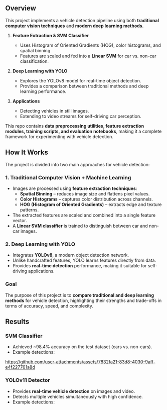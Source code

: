 ## Overview  

This project implements a vehicle detection pipeline using both **traditional computer vision techniques** and **modern deep learning methods**.  

1. **Feature Extraction & SVM Classifier**  
   - Uses Histogram of Oriented Gradients (HOG), color histograms, and spatial binning.  
   - Features are scaled and fed into a **Linear SVM** for car vs. non-car classification.  

2. **Deep Learning with YOLO**  
   - Explores the YOLOv8 model for real-time object detection.  
   - Provides a comparison between traditional methods and deep learning performance.  

3. **Applications**  
   - Detecting vehicles in still images.  
   - Extending to video streams for self-driving car perception.  

This repo contains **data preprocessing utilities, feature extraction modules, training scripts, and evaluation notebooks**, making it a complete framework for experimenting with vehicle detection.  
## How It Works  

The project is divided into two main approaches for vehicle detection:  

### 1. Traditional Computer Vision + Machine Learning  
- Images are processed using **feature extraction techniques**:  
  - **Spatial Binning** – reduces image size and flattens pixel values.  
  - **Color Histograms** – captures color distribution across channels.  
  - **HOG (Histogram of Oriented Gradients)** – extracts edge and texture patterns.  
- The extracted features are scaled and combined into a single feature vector.  
- A **Linear SVM classifier** is trained to distinguish between car and non-car images.  

### 2. Deep Learning with YOLO  
- Integrates **YOLOv8**, a modern object detection network.  
- Unlike handcrafted features, YOLO learns features directly from data.  
- Provides **real-time detection** performance, making it suitable for self-driving applications.  

### Goal  
The purpose of this project is to **compare traditional and deep learning methods** for vehicle detection, highlighting their strengths and trade-offs in terms of accuracy, speed, and complexity.  

## Results  

### SVM Classifier  
- Achieved ~98.4% accuracy on the test dataset (cars vs. non-cars).    
- Example detections:
   


https://github.com/user-attachments/assets/7832fa21-83d8-4030-9aff-e4f227761a8d



### YOLOv11 Detector  
- Provides **real-time vehicle detection** on images and video.  
- Detects multiple vehicles simultaneously with high confidence.  
- Example detections:  




